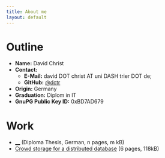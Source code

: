 ```yaml
---
title: About me
layout: default
---
```

# Outline

- **Name:** David Christ
- **Contact:**
  - **E-Mail:** david DOT christ AT uni DASH trier DOT de;
  - **GitHub:** [@dctr](https://github.com/dctr "github.com / dctr")
- **Origin:** Germany
- **Graduation:** Diplom in IT
- **GnuPG Public Key ID:** 0xBD7AD679


# Work

- [__](/downloads/___) (Diploma Thesis, German, n pages, m kB)
- [Crowd storage for a distributed database](/downloads/crowd-storage-for-a-distributed-database.pdf) (6 pages, 118kB)